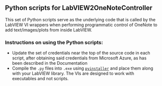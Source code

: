 ## Python scripts for LabVIEW2OneNoteController

This set of Python scripts serve as the underlying code that is called by the LabVIEW VI wrappers when performing programmatic control of OneNote to add text/images/plots from inside LabVIEW.

### Instructions on using the Python scripts:
* Update the set of credentials near the top of the source code in each script, after obtaining said credentials from Microsoft Azure, as has been described in the Documentation
* Compile the `.py` files into `.exe` using [`pyinstaller`](https://www.pyinstaller.org/ "PyInstaller") and place them along with your LabVIEW library. The VIs are designed to work with executables and not scripts.
